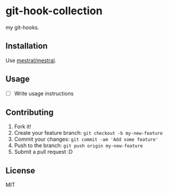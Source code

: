 # git-hook-collection

my git-hooks.

## Installation

Use [mestral/mestral](https://github.com/mestral/mestral "mestral/mestral").



## Usage

- [ ] Write usage instructions

## Contributing

1. Fork it!
2. Create your feature branch: `git checkout -b my-new-feature`
3. Commit your changes: `git commit -am 'Add some feature'`
4. Push to the branch: `git push origin my-new-feature`
5. Submit a pull request :D

## License

MIT
